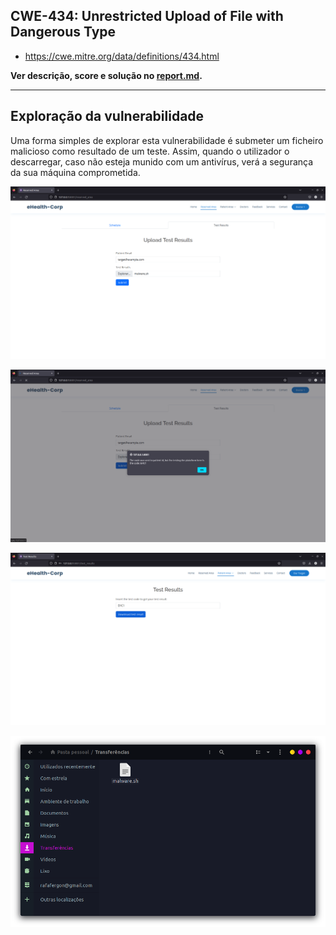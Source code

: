 ## CWE-434: Unrestricted Upload of File with Dangerous Type
- https://cwe.mitre.org/data/definitions/434.html

**Ver descrição, score e solução no [report.md](../report.md#cwe-434-unrestricted-upload-of-file-with-dangerous-type).**

---

## Exploração da vulnerabilidade

Uma forma simples de explorar esta vulnerabilidade é submeter um ficheiro malicioso como resultado de um teste. Assim, quando o utilizador o descarregar, caso não esteja munido com um antivírus, verá a segurança da sua máquina comprometida.

![CWE-434](images/CWE-434_image1.png)

![CWE-434](images/CWE-434_image2.png)

![CWE-434](images/CWE-434_image3.png)

![CWE-434](images/CWE-434_image4.png)
